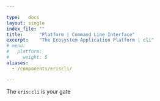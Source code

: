 ```yaml
---

type:   docs
layout: single
index_file: ""
title:      "Platform | Command Line Interface"
excerpt:    "The Ecosystem Application Platform | cli"
# menu:
#   platform:
#     weight: 5
aliases:
  - /components/eriscli/

---
```


The `eris:cli` is your gate